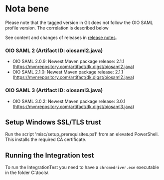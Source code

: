 # Nota bene

Please note that the tagged version in Git does not follow the OIO SAML profile version. The correlation is described below

See content and changes of releases in [release notes](RELEASE_NOTES.md).

### OIO SAML 2 (Artifact ID: oiosaml2.java)
* OIO SAML 2.0.9: Newest Maven package release: 2.1.1 (https://mvnrepository.com/artifact/dk.digst/oiosaml2.java)
* OIO SAML 2.1.0: Newest Maven package release: 2.1.1 (https://mvnrepository.com/artifact/dk.digst/oiosaml2.java)

### OIO SAML 3 (Artifact ID: oiosaml3.java)
* OIO SAML 3.0.2: Newest Maven package release: 3.0.1 (https://mvnrepository.com/artifact/dk.digst/oiosaml3.java)

## Setup Windows SSL/TLS trust

Run the script 'misc/setup_prerequisites.ps1' from an elevated PowerShell. This installs the required CA certificate.

## Running the Integration test

To run the IntegrationTest you need to have a `chromedriver.exe` executable in the folder C:\tools\
